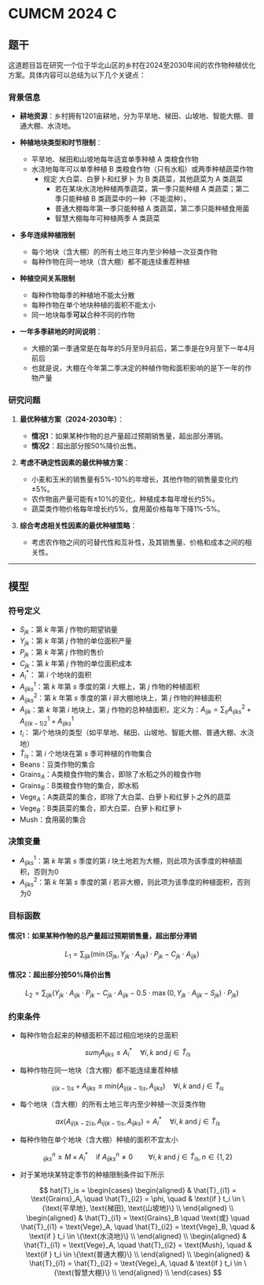 # CUMCM 2024 C

## 题干

这道题目旨在研究一个位于华北山区的乡村在2024至2030年间的农作物种植优化方案。具体内容可以总结为以下几个关键点：

### 背景信息

- **耕地资源**：乡村拥有1201亩耕地，分为平旱地、梯田、山坡地、智能大棚、普通大棚、水浇地。
- **种植地块类型和时节限制**：

  - 平旱地、梯田和山坡地每年适宜单季种植 A 类粮食作物
  - 水浇地每年可以单季种植 B 类粮食作物（只有水稻）或两季种植蔬菜作物
    - 规定 大白菜、白萝卜和红萝卜 为 B 类蔬菜，其他蔬菜为 A 类蔬菜
      - 若在某块水浇地种植两季蔬菜，第一季只能种植 A 类蔬菜；第二季只能种植 B 类蔬菜中的一种（不能混种）。
      - 普通大棚每年第一季只能种植 A 类蔬菜，第二季只能种植食用菌
      - 智慧大棚每年可种植两季 A 类蔬菜
- **多年连续种植限制**

  - 每个地块（含大棚）的所有土地三年内至少种植一次豆类作物
  - 每种作物在同一地块（含大棚）都不能连续重茬种植
- **种植空间关系限制**

  - 每种作物每季的种植地不能太分散
  - 每种作物在单个地块种植的面积不能太小
  - 同一地块每季**可以**合种不同的作物
- **一年多季耕地的时间说明**：

  - 大棚的第一季通常是在每年的5月至9月前后，第二季是在9月至下一年4月前后
  - 也就是说，大棚在今年第二季决定的种植作物和面积影响的是下一年的作物产量

### 研究问题

1. **最优种植方案（2024-2030年）**：

   - **情况1**：如果某种作物的总产量超过预期销售量，超出部分滞销。
   - **情况2**：超出部分按50%降价出售。
2. **考虑不确定性因素的最优种植方案**：

   - 小麦和玉米的销售量有5%-10%的年增长，其他作物的销售量变化约±5%。
   - 农作物亩产量可能有±10%的变化，种植成本每年增长约5%。
   - 蔬菜类作物价格每年增长约5%，食用菌价格每年下降1%-5%。
3. **综合考虑相关性因素的最优种植策略**：

   - 考虑农作物之间的可替代性和互补性，及其销售量、价格和成本之间的相关性。

---

## 模型

### 符号定义

- $S_{jk}$：第 $k$ 年第 $j$ 作物的期望销量
- $Y_{jk}$：第 $k$ 年第 $j$ 作物的单位面积产量
- $P_{jk}$：第 $k$ 年第 $j$ 作物的售价
- $C_{jk}$：第 $k$ 年第 $j$ 作物的单位面积成本
- $A_{i}^*$： 第 $i$ 个地块的面积
- $A^1_{ijks}$：第 $k$ 年第 $s$ 季度的第 $i$ 大棚上，第 $j$ 作物的种植面积
- $A^2_{ijks}$：第 $k$ 年第 $s$ 季度的第 $i$ 非大棚地块上，第 $j$ 作物的种植面积
- $A_{ijk}$：第 $k$ 年第 $i$ 地块上，第 $j$ 作物的总种植面积，定义为：$A_{ijk} = \sum_s A^2_{ijks} + A^1_{ij(k-1)2} + A^1_{ijks}$
- $t_i$： 第$i$个地块的类型（如平旱地、梯田、山坡地、智能大棚、普通大棚、水浇地）
- $\hat{T}_{is}$：第 $i$ 个地块在第 $s$ 季可种植的作物集合
- $\text{Beans}$：豆类作物的集合
- $\text{Grains}_A$：A类粮食作物的集合，即除了水稻之外的粮食作物
- $\text{Grains}_B$：B类粮食作物的集合，即水稻
- $\text{Vege}_A$：A类蔬菜的集合，即除了大白菜、白萝卜和红萝卜之外的蔬菜
- $\text{Vege}_B$：B类蔬菜的集合，即大白菜、白萝卜和红萝卜
- $\text{Mush}$：食用菌的集合

### 决策变量

- $A^1_{ijks}$：第 $k$ 年第 $s$ 季度的第 $i$ 块土地若为大棚，则此项为该季度的种植面积，否则为0
- $A^2_{ijks}$：第 $k$ 年第 $s$ 季度的第 $i$ 若非大棚，则此项为该季度的种植面积，否则为0

### 目标函数

#### 情况1：如果某种作物的总产量超过预期销售量，超出部分滞销

$$
L_1 = \sum_{ijk} \left( \min \left( S_{jk}, Y_{jk} \cdot A_{ijk} \right) \cdot P_{jk} - C_{jk} \cdot A_{ijk} \right)
$$

#### 情况2：超出部分按50%降价出售

$$
L_2 = \sum_{ijk} \left( Y_{jk} \cdot A_{ijk} \cdot P_{jk} - C_{jk} \cdot A_{ijk} - 0.5 \cdot \max \left( 0, Y_{jk} \cdot A_{ijk} - S_{jk} \right) \cdot P_{jk} \right)
$$

### 约束条件

- 每种作物合起来的种植面积不超过相应地块的总面积

  $$
  sum_j A_{ijks} \leq A_i^* \quad \forall i,k \text{ and } j \in \hat{T}_{is}
  $$
- 每种作物在同一地块（含大棚）都不能连续重茬种植

  $$
  _{ij(k-1)s}+A_{ijks} \leq min(A_{ij(k-1)s},A_{ijks}) \quad \forall i,k \text{ and } j \in \hat{T}_{is}
  $$
- 每个地块（含大棚）的所有土地三年内至少种植一次豆类作物

  $$
  ax(A_{ij(k-2)s}, A_{ij(k-1)s},A_{ijks}) = A_i^* \quad \forall i,k \text{ and } j \in \hat{T}_{is}
  $$
- 每种作物在单个地块（含大棚）种植的面积不宜太小

  $$
  _{ijks}^{n} \geq M \times A_i^*  \quad \text{if } A_{ijks}^{n} \neq 0 \qquad \forall i,k \text{ and } j \in \hat{T}_{is},n \in \{1,2\}
  $$
- 对于某地块某特定季节的种植限制条件如下所示

  $$
  hat{T}_is =
  \begin{cases}
  \begin{aligned}
      & \hat{T}_{i1} = \text{Grains}_A, \quad \hat{T}_{i2} = \phi, \quad & \text{if } t_i \in \{\text{平旱地}, \text{梯田}, \text{山坡地}\} \\
  \end{aligned} \\
  \begin{aligned}
      & \hat{T}_{i1} = \text{Grains}_B \quad \text{或} \quad \hat{T}_{i1} = \text{Vege}_A, \quad \hat{T}_{i2} = \text{Vege}_B, \quad & \text{if } t_i \in \{\text{水浇地}\} \\
  \end{aligned} \\
  \begin{aligned}
      & \hat{T}_{i1} = \text{Vege}_A, \quad \hat{T}_{i2} = \text{Mush}, \quad & \text{if } t_i \in \{\text{普通大棚}\} \\
  \end{aligned} \\
  \begin{aligned}
      & \hat{T}_{i1} = \hat{T}_{i2} = \text{Vege}_A, \quad & \text{if } t_i \in \{\text{智慧大棚}\} \\
  \end{aligned} \\
  \end{cases}
  $$
